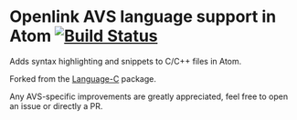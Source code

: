 # Openlink AVS language support in Atom [![Build Status](https://travis-ci.org/atom/language-c.svg?branch=master)](https://travis-ci.org/atom/language-c)

Adds syntax highlighting and snippets to C/C++ files in Atom.

Forked from the [Language-C](http://github.com/atom/language-c) package.

Any AVS-specific improvements are greatly appreciated, feel free to open an issue or directly a PR.
